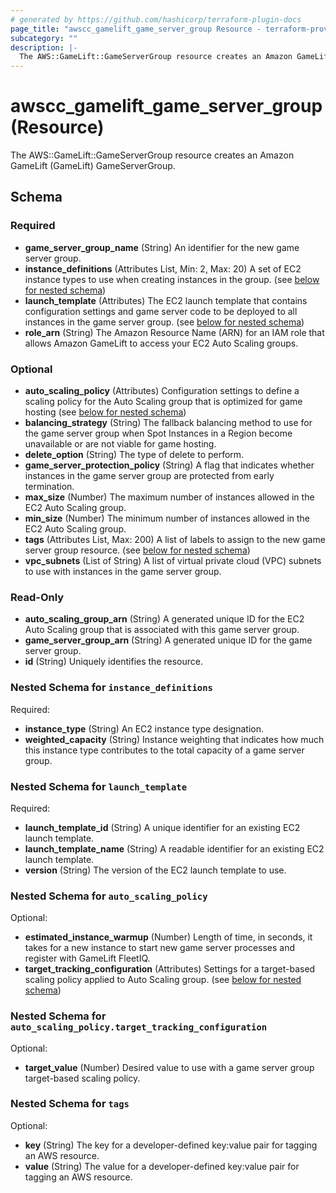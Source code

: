```yaml
---
# generated by https://github.com/hashicorp/terraform-plugin-docs
page_title: "awscc_gamelift_game_server_group Resource - terraform-provider-awscc"
subcategory: ""
description: |-
  The AWS::GameLift::GameServerGroup resource creates an Amazon GameLift (GameLift) GameServerGroup.
---
```


# awscc_gamelift_game_server_group (Resource)

The AWS::GameLift::GameServerGroup resource creates an Amazon GameLift (GameLift) GameServerGroup.



<!-- schema generated by tfplugindocs -->
## Schema

### Required

- **game_server_group_name** (String) An identifier for the new game server group.
- **instance_definitions** (Attributes List, Min: 2, Max: 20) A set of EC2 instance types to use when creating instances in the group. (see [below for nested schema](#nestedatt--instance_definitions))
- **launch_template** (Attributes) The EC2 launch template that contains configuration settings and game server code to be deployed to all instances in the game server group. (see [below for nested schema](#nestedatt--launch_template))
- **role_arn** (String) The Amazon Resource Name (ARN) for an IAM role that allows Amazon GameLift to access your EC2 Auto Scaling groups.

### Optional

- **auto_scaling_policy** (Attributes) Configuration settings to define a scaling policy for the Auto Scaling group that is optimized for game hosting (see [below for nested schema](#nestedatt--auto_scaling_policy))
- **balancing_strategy** (String) The fallback balancing method to use for the game server group when Spot Instances in a Region become unavailable or are not viable for game hosting.
- **delete_option** (String) The type of delete to perform.
- **game_server_protection_policy** (String) A flag that indicates whether instances in the game server group are protected from early termination.
- **max_size** (Number) The maximum number of instances allowed in the EC2 Auto Scaling group.
- **min_size** (Number) The minimum number of instances allowed in the EC2 Auto Scaling group.
- **tags** (Attributes List, Max: 200) A list of labels to assign to the new game server group resource. (see [below for nested schema](#nestedatt--tags))
- **vpc_subnets** (List of String) A list of virtual private cloud (VPC) subnets to use with instances in the game server group.

### Read-Only

- **auto_scaling_group_arn** (String) A generated unique ID for the EC2 Auto Scaling group that is associated with this game server group.
- **game_server_group_arn** (String) A generated unique ID for the game server group.
- **id** (String) Uniquely identifies the resource.

<a id="nestedatt--instance_definitions"></a>
### Nested Schema for `instance_definitions`

Required:

- **instance_type** (String) An EC2 instance type designation.
- **weighted_capacity** (String) Instance weighting that indicates how much this instance type contributes to the total capacity of a game server group.


<a id="nestedatt--launch_template"></a>
### Nested Schema for `launch_template`

Required:

- **launch_template_id** (String) A unique identifier for an existing EC2 launch template.
- **launch_template_name** (String) A readable identifier for an existing EC2 launch template.
- **version** (String) The version of the EC2 launch template to use.


<a id="nestedatt--auto_scaling_policy"></a>
### Nested Schema for `auto_scaling_policy`

Optional:

- **estimated_instance_warmup** (Number) Length of time, in seconds, it takes for a new instance to start new game server processes and register with GameLift FleetIQ.
- **target_tracking_configuration** (Attributes) Settings for a target-based scaling policy applied to Auto Scaling group. (see [below for nested schema](#nestedatt--auto_scaling_policy--target_tracking_configuration))

<a id="nestedatt--auto_scaling_policy--target_tracking_configuration"></a>
### Nested Schema for `auto_scaling_policy.target_tracking_configuration`

Optional:

- **target_value** (Number) Desired value to use with a game server group target-based scaling policy.



<a id="nestedatt--tags"></a>
### Nested Schema for `tags`

Optional:

- **key** (String) The key for a developer-defined key:value pair for tagging an AWS resource.
- **value** (String) The value for a developer-defined key:value pair for tagging an AWS resource.


